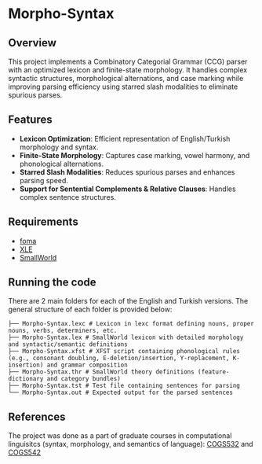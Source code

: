 # Morpho-Syntax

## **Overview**  
This project implements a Combinatory Categorial Grammar (CCG) parser with an optimized lexicon and finite-state morphology. It handles complex syntactic structures, morphological alternations, and case marking while improving parsing efficiency using starred slash modalities to eliminate spurious parses.  

## **Features**  
- **Lexicon Optimization**: Efficient representation of English/Turkish morphology and syntax.  
- **Finite-State Morphology**: Captures case marking, vowel harmony, and phonological alternations.  
- **Starred Slash Modalities**: Reduces spurious parses and enhances parsing speed.  
- **Support for Sentential Complements & Relative Clauses**: Handles complex sentence structures.  

## **Requirements**  
- [foma](https://code.google.com/archive/p/foma/)
- [XLE](https://ling.sprachwiss.uni-konstanz.de/pages/xle/)
- [SmallWorld](https://github.com/umutozge/smallworld)

## Running the code
There are 2 main folders for each of the English and Turkish versions. The general structure of each folder is provided below:
```
├── Morpho-Syntax.lexc # Lexicon in lexc format defining nouns, proper nouns, verbs, determiners, etc.
├── Morpho-Syntax.lex # SmallWorld lexicon with detailed morphology and syntactic/semantic definitions
├── Morpho-Syntax.xfst # XFST script containing phonological rules (e.g., consonant doubling, E-deletion/insertion, Y-replacement, K-insertion) and grammar composition
├── Morpho-Syntax.thr # SmallWorld theory definitions (feature-dictionary and category bundles)
├── Morpho-Syntax.tst # Test file containing sentences for parsing
└── Morpho-Syntax.out # Expected output for the parsed sentences
```
## References
The project was done as a part of graduate courses in computational linguisitcs (syntax, morphology, and semantics of language): [COGS532](https://github.com/umutozge/theoretical-linguistics) and [COGS542](https://github.com/umutozge/computational-semantics)
